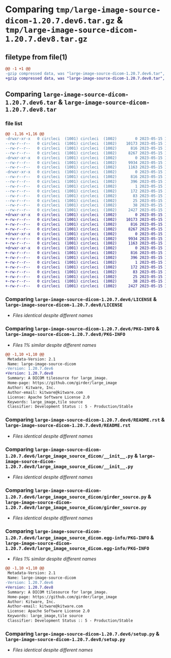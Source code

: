 # Comparing `tmp/large-image-source-dicom-1.20.7.dev6.tar.gz` & `tmp/large-image-source-dicom-1.20.7.dev8.tar.gz`

## filetype from file(1)

```diff
@@ -1 +1 @@
-gzip compressed data, was "large-image-source-dicom-1.20.7.dev6.tar", last modified: Mon May 15 12:35:36 2023, max compression
+gzip compressed data, was "large-image-source-dicom-1.20.7.dev8.tar", last modified: Mon May 15 18:36:50 2023, max compression
```

## Comparing `large-image-source-dicom-1.20.7.dev6.tar` & `large-image-source-dicom-1.20.7.dev8.tar`

### file list

```diff
@@ -1,16 +1,16 @@
-drwxr-xr-x   0 circleci  (1001) circleci  (1002)        0 2023-05-15 12:35:36.731111 large-image-source-dicom-1.20.7.dev6/
--rw-r--r--   0 circleci  (1001) circleci  (1002)    10173 2023-05-15 12:35:36.000000 large-image-source-dicom-1.20.7.dev6/LICENSE
--rw-r--r--   0 circleci  (1001) circleci  (1002)      816 2023-05-15 12:35:36.731111 large-image-source-dicom-1.20.7.dev6/PKG-INFO
--rw-r--r--   0 circleci  (1001) circleci  (1002)     8267 2023-05-15 12:35:36.000000 large-image-source-dicom-1.20.7.dev6/README.rst
-drwxr-xr-x   0 circleci  (1001) circleci  (1002)        0 2023-05-15 12:35:36.731111 large-image-source-dicom-1.20.7.dev6/large_image_source_dicom/
--rw-r--r--   0 circleci  (1001) circleci  (1002)     9934 2023-05-15 12:34:47.000000 large-image-source-dicom-1.20.7.dev6/large_image_source_dicom/__init__.py
--rw-r--r--   0 circleci  (1001) circleci  (1002)     1163 2023-05-15 12:34:47.000000 large-image-source-dicom-1.20.7.dev6/large_image_source_dicom/girder_source.py
-drwxr-xr-x   0 circleci  (1001) circleci  (1002)        0 2023-05-15 12:35:36.731111 large-image-source-dicom-1.20.7.dev6/large_image_source_dicom.egg-info/
--rw-r--r--   0 circleci  (1001) circleci  (1002)      816 2023-05-15 12:35:36.000000 large-image-source-dicom-1.20.7.dev6/large_image_source_dicom.egg-info/PKG-INFO
--rw-r--r--   0 circleci  (1001) circleci  (1002)      396 2023-05-15 12:35:36.000000 large-image-source-dicom-1.20.7.dev6/large_image_source_dicom.egg-info/SOURCES.txt
--rw-r--r--   0 circleci  (1001) circleci  (1002)        1 2023-05-15 12:35:36.000000 large-image-source-dicom-1.20.7.dev6/large_image_source_dicom.egg-info/dependency_links.txt
--rw-r--r--   0 circleci  (1001) circleci  (1002)      172 2023-05-15 12:35:36.000000 large-image-source-dicom-1.20.7.dev6/large_image_source_dicom.egg-info/entry_points.txt
--rw-r--r--   0 circleci  (1001) circleci  (1002)       83 2023-05-15 12:35:36.000000 large-image-source-dicom-1.20.7.dev6/large_image_source_dicom.egg-info/requires.txt
--rw-r--r--   0 circleci  (1001) circleci  (1002)       25 2023-05-15 12:35:36.000000 large-image-source-dicom-1.20.7.dev6/large_image_source_dicom.egg-info/top_level.txt
--rw-r--r--   0 circleci  (1001) circleci  (1002)       38 2023-05-15 12:35:36.731111 large-image-source-dicom-1.20.7.dev6/setup.cfg
--rw-r--r--   0 circleci  (1001) circleci  (1002)     2427 2023-05-15 12:34:47.000000 large-image-source-dicom-1.20.7.dev6/setup.py
+drwxr-xr-x   0 circleci  (1001) circleci  (1002)        0 2023-05-15 18:36:50.818883 large-image-source-dicom-1.20.7.dev8/
+-rw-r--r--   0 circleci  (1001) circleci  (1002)    10173 2023-05-15 18:36:50.000000 large-image-source-dicom-1.20.7.dev8/LICENSE
+-rw-r--r--   0 circleci  (1001) circleci  (1002)      816 2023-05-15 18:36:50.818883 large-image-source-dicom-1.20.7.dev8/PKG-INFO
+-rw-r--r--   0 circleci  (1001) circleci  (1002)     8267 2023-05-15 18:36:50.000000 large-image-source-dicom-1.20.7.dev8/README.rst
+drwxr-xr-x   0 circleci  (1001) circleci  (1002)        0 2023-05-15 18:36:50.814883 large-image-source-dicom-1.20.7.dev8/large_image_source_dicom/
+-rw-r--r--   0 circleci  (1001) circleci  (1002)     9934 2023-05-15 18:35:59.000000 large-image-source-dicom-1.20.7.dev8/large_image_source_dicom/__init__.py
+-rw-r--r--   0 circleci  (1001) circleci  (1002)     1163 2023-05-15 18:35:59.000000 large-image-source-dicom-1.20.7.dev8/large_image_source_dicom/girder_source.py
+drwxr-xr-x   0 circleci  (1001) circleci  (1002)        0 2023-05-15 18:36:50.818883 large-image-source-dicom-1.20.7.dev8/large_image_source_dicom.egg-info/
+-rw-r--r--   0 circleci  (1001) circleci  (1002)      816 2023-05-15 18:36:50.000000 large-image-source-dicom-1.20.7.dev8/large_image_source_dicom.egg-info/PKG-INFO
+-rw-r--r--   0 circleci  (1001) circleci  (1002)      396 2023-05-15 18:36:50.000000 large-image-source-dicom-1.20.7.dev8/large_image_source_dicom.egg-info/SOURCES.txt
+-rw-r--r--   0 circleci  (1001) circleci  (1002)        1 2023-05-15 18:36:50.000000 large-image-source-dicom-1.20.7.dev8/large_image_source_dicom.egg-info/dependency_links.txt
+-rw-r--r--   0 circleci  (1001) circleci  (1002)      172 2023-05-15 18:36:50.000000 large-image-source-dicom-1.20.7.dev8/large_image_source_dicom.egg-info/entry_points.txt
+-rw-r--r--   0 circleci  (1001) circleci  (1002)       83 2023-05-15 18:36:50.000000 large-image-source-dicom-1.20.7.dev8/large_image_source_dicom.egg-info/requires.txt
+-rw-r--r--   0 circleci  (1001) circleci  (1002)       25 2023-05-15 18:36:50.000000 large-image-source-dicom-1.20.7.dev8/large_image_source_dicom.egg-info/top_level.txt
+-rw-r--r--   0 circleci  (1001) circleci  (1002)       38 2023-05-15 18:36:50.818883 large-image-source-dicom-1.20.7.dev8/setup.cfg
+-rw-r--r--   0 circleci  (1001) circleci  (1002)     2427 2023-05-15 18:35:59.000000 large-image-source-dicom-1.20.7.dev8/setup.py
```

### Comparing `large-image-source-dicom-1.20.7.dev6/LICENSE` & `large-image-source-dicom-1.20.7.dev8/LICENSE`

 * *Files identical despite different names*

### Comparing `large-image-source-dicom-1.20.7.dev6/PKG-INFO` & `large-image-source-dicom-1.20.7.dev8/PKG-INFO`

 * *Files 1% similar despite different names*

```diff
@@ -1,10 +1,10 @@
 Metadata-Version: 2.1
 Name: large-image-source-dicom
-Version: 1.20.7.dev6
+Version: 1.20.7.dev8
 Summary: A DICOM tilesource for large_image.
 Home-page: https://github.com/girder/large_image
 Author: Kitware, Inc.
 Author-email: kitware@kitware.com
 License: Apache Software License 2.0
 Keywords: large_image,tile source
 Classifier: Development Status :: 5 - Production/Stable
```

### Comparing `large-image-source-dicom-1.20.7.dev6/README.rst` & `large-image-source-dicom-1.20.7.dev8/README.rst`

 * *Files identical despite different names*

### Comparing `large-image-source-dicom-1.20.7.dev6/large_image_source_dicom/__init__.py` & `large-image-source-dicom-1.20.7.dev8/large_image_source_dicom/__init__.py`

 * *Files identical despite different names*

### Comparing `large-image-source-dicom-1.20.7.dev6/large_image_source_dicom/girder_source.py` & `large-image-source-dicom-1.20.7.dev8/large_image_source_dicom/girder_source.py`

 * *Files identical despite different names*

### Comparing `large-image-source-dicom-1.20.7.dev6/large_image_source_dicom.egg-info/PKG-INFO` & `large-image-source-dicom-1.20.7.dev8/large_image_source_dicom.egg-info/PKG-INFO`

 * *Files 1% similar despite different names*

```diff
@@ -1,10 +1,10 @@
 Metadata-Version: 2.1
 Name: large-image-source-dicom
-Version: 1.20.7.dev6
+Version: 1.20.7.dev8
 Summary: A DICOM tilesource for large_image.
 Home-page: https://github.com/girder/large_image
 Author: Kitware, Inc.
 Author-email: kitware@kitware.com
 License: Apache Software License 2.0
 Keywords: large_image,tile source
 Classifier: Development Status :: 5 - Production/Stable
```

### Comparing `large-image-source-dicom-1.20.7.dev6/setup.py` & `large-image-source-dicom-1.20.7.dev8/setup.py`

 * *Files identical despite different names*

